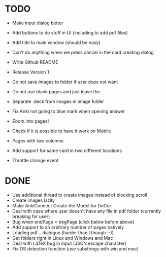 # TODO
* Make input dialog better
* Add buttons to do stuff in UI (including to add pdf files)
* Add title to main window (should be easy)
* Don't do anything when we press cancel in the card creating dialog
* Write Github README

* Release Version 1

* Do not save images to folder if user does not want
* Do not use blank pages and just leave the 
* Separate .deck from images in image folder
* Fix Anki not going to blue mark when opening answer
* Zoom into pages!
* Check if it is possible to have it work on Mobile
* Pages with two columns
* Add support for same card in two different locations
* Throttle change event

# DONE
* Use additional thread to create images instead of blocking scroll
* Create images lazily 
* Make AnkiConnect Create the Model for DeCor
* Deal with case where user doesn't have any file in pdf folder (currently breaking for user)
* Bug when endPage < begPage (click below before above)
* Add support to an arbitrary number of pages natively
* Loading pdf... dialogue (harder than I though :-))
* Get folders right in Linux and Windows and Mac
* Deal with LaTeX bug in input (JSON escape character)
* Fix OS detection function (use substrings with win and mac)
